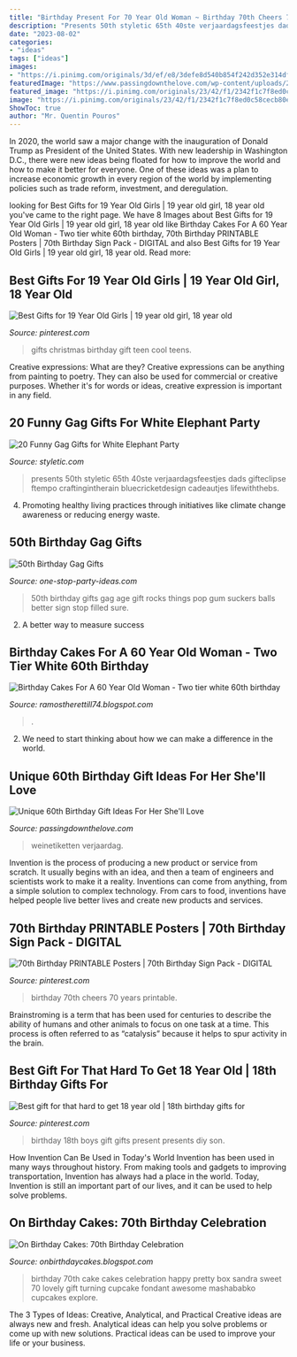 ```yaml
---
title: "Birthday Present For 70 Year Old Woman ~ Birthday 70th Cheers 70 Years Printable"
description: "Presents 50th styletic 65th 40ste verjaardagsfeestjes dads gifteclipse ftempo craftingintherain bluecricketdesign cadeautjes lifewiththebs"
date: "2023-08-02"
categories:
- "ideas"
tags: ["ideas"]
images:
- "https://i.pinimg.com/originals/3d/ef/e8/3defe8d540b854f242d352e314dffe3c.jpg"
featuredImage: "https://www.passingdownthelove.com/wp-content/uploads/2020/04/il_570xN.1311012220_8d46.jpg"
featured_image: "https://i.pinimg.com/originals/23/42/f1/2342f1c7f8ed0c58cecb80e249476663.jpg"
image: "https://i.pinimg.com/originals/23/42/f1/2342f1c7f8ed0c58cecb80e249476663.jpg"
ShowToc: true
author: "Mr. Quentin Pouros"
---
```



In 2020, the world saw a major change with the inauguration of Donald Trump as President of the United States. With new leadership in Washington D.C., there were new ideas being floated for how to improve the world and how to make it better for everyone. One of these ideas was a plan to increase economic growth in every region of the world by implementing policies such as trade reform, investment, and deregulation.

	

		
looking for Best Gifts for 19 Year Old Girls | 19 year old girl, 18 year old you've came to the right page. We have 8 Images about Best Gifts for 19 Year Old Girls | 19 year old girl, 18 year old like Birthday Cakes For A 60 Year Old Woman - Two tier white 60th birthday, 70th Birthday PRINTABLE Posters | 70th Birthday Sign Pack - DIGITAL and also Best Gifts for 19 Year Old Girls | 19 year old girl, 18 year old. Read more:
		
    
## Best Gifts For 19 Year Old Girls | 19 Year Old Girl, 18 Year Old

<img loading=lazy src="https://i.pinimg.com/originals/bb/2d/94/bb2d94f313a8866c6a2547d092ad7471.jpg" onerror="this.onerror=null;this.src='https://tse4.mm.bing.net/th?id=OIP.mfbIaDiSAqQtBahvZaHiAgHaLG&amp;pid=15.1';" alt="Best Gifts for 19 Year Old Girls | 19 year old girl, 18 year old">

_Source: pinterest.com_

>gifts christmas birthday gift teen cool teens. 

	

Creative expressions: What are they?
Creative expressions can be anything from painting to poetry. They can also be used for commercial or creative purposes. Whether it's for words or ideas, creative expression is important in any field.

    
## 20 Funny Gag Gifts For White Elephant Party

<img loading=lazy src="https://styletic.com/wp-content/uploads/2015/11/gag-gifts/9-funny-gag-gifts.jpg" onerror="this.onerror=null;this.src='https://tse1.mm.bing.net/th?id=OIP.fn3nHOHGekHt-61gWE0DeQHaLD&amp;pid=15.1';" alt="20 Funny Gag Gifts for White Elephant Party">

_Source: styletic.com_

>presents 50th styletic 65th 40ste verjaardagsfeestjes dads gifteclipse ftempo craftingintherain bluecricketdesign cadeautjes lifewiththebs. 

	

4. Promoting healthy living practices through initiatives like climate change awareness or reducing energy waste. 

    
## 50th Birthday Gag Gifts

<img loading=lazy src="http://www.one-stop-party-ideas.com/images/50th-Birthday-Gag-Gifts-Candy-Basket.jpg" onerror="this.onerror=null;this.src='https://tse2.mm.bing.net/th?id=OIP.hOpfwx6XxkOl-rZOCXOsZwHaJ3&amp;pid=15.1';" alt="50th Birthday Gag Gifts">

_Source: one-stop-party-ideas.com_

>50th birthday gifts gag age gift rocks things pop gum suckers balls better sign stop filled sure. 

	

2. A better way to measure success

    
## Birthday Cakes For A 60 Year Old Woman - Two Tier White 60th Birthday

<img loading=lazy src="https://i.pinimg.com/originals/23/42/f1/2342f1c7f8ed0c58cecb80e249476663.jpg" onerror="this.onerror=null;this.src='https://tse1.mm.bing.net/th?id=OIP.oTKYd6QSI2gndDXxL_TEVgHaJ4&amp;pid=15.1';" alt="Birthday Cakes For A 60 Year Old Woman - Two tier white 60th birthday">

_Source: ramostherettill74.blogspot.com_

>. 

	

2. We need to start thinking about how we can make a difference in the world.

    
## Unique 60th Birthday Gift Ideas For Her She&#039;ll Love

<img loading=lazy src="https://www.passingdownthelove.com/wp-content/uploads/2020/04/il_570xN.1311012220_8d46.jpg" onerror="this.onerror=null;this.src='https://tse2.mm.bing.net/th?id=OIP.GjZHdW4xqLH7SnitiQbs9AHaJ4&amp;pid=15.1';" alt="Unique 60th Birthday Gift Ideas For Her She&#039;ll Love">

_Source: passingdownthelove.com_

>weinetiketten verjaardag. 

	

Invention is the process of producing a new product or service from scratch. It usually begins with an idea, and then a team of engineers and scientists work to make it a reality. Inventions can come from anything, from a simple solution to complex technology. From cars to food, inventions have helped people live better lives and create new products and services.

    
## 70th Birthday PRINTABLE Posters | 70th Birthday Sign Pack - DIGITAL

<img loading=lazy src="https://i.pinimg.com/736x/f1/48/f3/f148f33f004985fac8deb8722707f857.jpg" onerror="this.onerror=null;this.src='https://tse1.mm.bing.net/th?id=OIP.7Y0sMZNqC8xPBHONDS7DQgHaJQ&amp;pid=15.1';" alt="70th Birthday PRINTABLE Posters | 70th Birthday Sign Pack - DIGITAL">

_Source: pinterest.com_

>birthday 70th cheers 70 years printable. 

	

Brainstroming is a term that has been used for centuries to describe the ability of humans and other animals to focus on one task at a time. This process is often referred to as “catalysis” because it helps to spur activity in the brain.

    
## Best Gift For That Hard To Get 18 Year Old | 18th Birthday Gifts For

<img loading=lazy src="https://i.pinimg.com/originals/3d/ef/e8/3defe8d540b854f242d352e314dffe3c.jpg" onerror="this.onerror=null;this.src='https://tse3.mm.bing.net/th?id=OIP.CU7l7sGhx7aEHzRSrrQ7RwHaJ4&amp;pid=15.1';" alt="Best gift for that hard to get 18 year old | 18th birthday gifts for">

_Source: pinterest.com_

>birthday 18th boys gift gifts present presents diy son. 

	

How Invention Can Be Used in Today's World
Invention has been used in many ways throughout history. From making tools and gadgets to improving transportation, Invention has always had a place in the world. Today, Invention is still an important part of our lives, and it can be used to help solve problems.

    
## On Birthday Cakes: 70th Birthday Celebration

<img loading=lazy src="http://3.bp.blogspot.com/--KNYHFV5-TY/UFKRxbxwR3I/AAAAAAAACEk/3pMKy7-i4Zc/s1600/70th+birthday.jpg" onerror="this.onerror=null;this.src='https://tse1.mm.bing.net/th?id=OIP.g0dSozERL1wPnOSff-FQZAHaJ5&amp;pid=15.1';" alt="On Birthday Cakes: 70th Birthday Celebration">

_Source: onbirthdaycakes.blogspot.com_

>birthday 70th cake cakes celebration happy pretty box sandra sweet 70 lovely gift turning cupcake fondant awesome mashababko cupcakes explore. 

	

The 3 Types of Ideas: Creative, Analytical, and Practical
Creative ideas are always new and fresh. Analytical ideas can help you solve problems or come up with new solutions. Practical ideas can be used to improve your life or your business.

